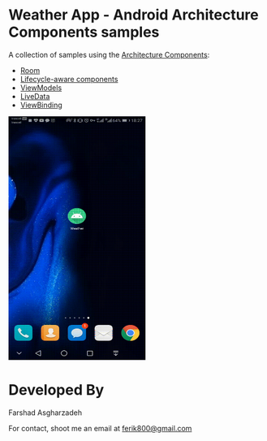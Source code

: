 Weather App - Android Architecture Components samples
===================================

A collection of samples using the [Architecture Components](https://developer.android.com/arch):

- [Room](https://developer.android.com/topic/libraries/architecture/room)
- [Lifecycle-aware components](https://developer.android.com/topic/libraries/architecture/lifecycle)
- [ViewModels](https://developer.android.com/topic/libraries/architecture/viewmodel)
- [LiveData](https://developer.android.com/topic/libraries/architecture/livedata)
- [ViewBinding](https://developer.android.com/topic/libraries/view-binding)

<img src="https://raw.githubusercontent.com/Far5had70/Weather/master/demo.gif" height="480" width="270">

# Developed By

Farshad Asgharzadeh

For contact, shoot me an email at ferik800@gmail.com
